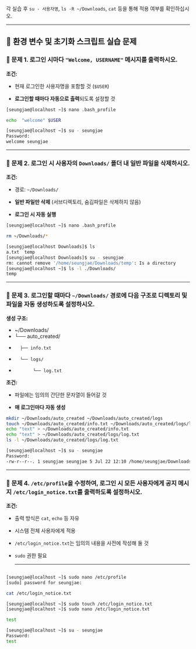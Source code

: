 각 실습 후 `su - 사용자명`, `ls -R ~/Downloads`, `cat` 등을 통해 적용 여부를 확인하십시오.

---

## **🧪 환경 변수 및 초기화 스크립트 실습 문제**

### **🔹 문제 1\. 로그인 시마다 `"Welcome, USERNAME"` 메시지를 출력하시오.**

**조건:**

* 현재 로그인한 사용자명을 포함할 것 (`$USER`)

* **로그인할 때마다 자동으로 출력**되도록 설정할 것
```bash
[seungjae@localhost ~]$ nano .bash_profile

echo  "welcome" $USER

[seungjae@localhost ~]$ su - seungjae
Password: 
welcome seungjae

```
  ---

  ### **🔹 문제 2\. 로그인 시 사용자의 `Downloads/` 폴더 내 일반 파일을 삭제하시오.**

**조건:**

* 경로: `~/Downloads/`

* **일반 파일만 삭제** (서브디렉토리, 숨김파일은 삭제하지 않음)

* **로그인 시 자동 실행**
```bash
[seungjae@localhost ~]$ nano .bash_profile

rm ~/Downloads/*

[seungjae@localhost Downloads]$ ls
a.txt  temp
[seungjae@localhost Downloads]$ su - seungjae
rm: cannot remove '/home/seungjae/Downloads/temp': Is a directory
[seungjae@localhost ~]$ ls -l ./Downloads/
temp

```
  ---

  ### **🔹 문제 3\. 로그인할 때마다 `~/Downloads/` 경로에 다음 구조로 디렉토리 및 파일을 자동 생성하도록 설정하시오.**

**생성 구조:**

* \~/Downloads/  
*  └── auto\_created/  
*       ├── info.txt  
*       └── logs/  
*            └── log.txt


**조건:**

* 파일에는 임의의 간단한 문자열이 들어갈 것

* **매 로그인마다 자동 생성**
```bash
mkdir ~/Downloads/auto_created ~/Downloads/auto_created/logs
touch ~/Downloads/auto_created/info.txt ~/Downloads/auto_created/logs/log.txt
echo "text" > ~/Downloads/auto_created/info.txt
echo "text" > ~/Downloads/auto_created/logs/log.txt
ls -l ~/Downloads/auto_created/logs/log.txt

[seungjae@localhost ~]$ su - seungjae
Password:
-rw-r--r--. 1 seungjae seungjae 5 Jul 22 12:10 /home/seungjae/Downloads/auto_created/logs/log.txt

```
  ---

  ### **🔹 문제 4\. `/etc/profile`을 수정하여, 로그인 시 모든 사용자에게 공지 메시지 `/etc/login_notice.txt`를 출력하도록 설정하시오.**

**조건:**

* 출력 방식은 `cat`, `echo` 등 자유

* 시스템 전체 사용자에게 적용

* `/etc/login_notice.txt`는 임의의 내용을 사전에 작성해 둘 것

* `sudo` 권한 필요

  ---

```bash

[seungjae@localhost ~]$ sudo nano /etc/profile
[sudo] password for seungjae: 

cat /etc/login_notice.txt

[seungjae@localhost ~]$ sudo touch /etc/login_notice.txt
[seungjae@localhost ~]$ sudo nano /etc/login_notice.txt

test

[seungjae@localhost ~]$ su - seungjae
Password: 
test

```
